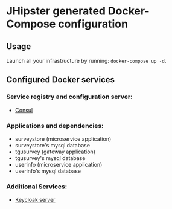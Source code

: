 # JHipster generated Docker-Compose configuration

## Usage

Launch all your infrastructure by running: `docker-compose up -d`.

## Configured Docker services

### Service registry and configuration server:

- [Consul](http://localhost:8500)

### Applications and dependencies:

- surveystore (microservice application)
- surveystore's mysql database
- tgusurvey (gateway application)
- tgusurvey's mysql database
- userinfo (microservice application)
- userinfo's mysql database

### Additional Services:

- [Keycloak server](http://localhost:9080)
